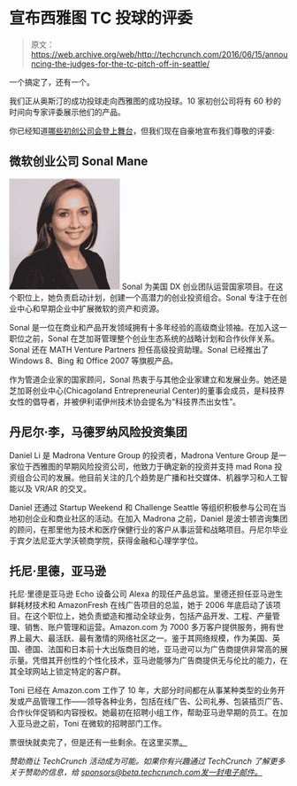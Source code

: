 # 宣布西雅图 TC 投球的评委 

> 原文：<https://web.archive.org/web/http://techcrunch.com/2016/06/15/announcing-the-judges-for-the-tc-pitch-off-in-seattle/>

一个搞定了，还有一个。

我们正从奥斯汀的成功投球走向西雅图的成功投球。10 家初创公司将有 60 秒的时间向专家评委展示他们的产品。

你已经知道[哪些初创公司会登上舞台](https://web.archive.org/web/20230129092509/https://techcrunch.com/2016/06/08/announcing-the-startups-pitching-at-the-austin-and-seattle-meetups-2/)，但我们现在自豪地宣布我们尊敬的评委:

## 微软创业公司 Sonal Mane

![sonal](img/babf7327e603e693bf4ad85bb7a887bf.png) Sonal 为美国 DX 创业团队运营国家项目。在这个职位上，她负责启动计划，创建一个高潜力的创业投资组合。Sonal 专注于在创业中心和早期企业中扩展微软的资产和资源。

Sonal 是一位在商业和产品开发领域拥有十多年经验的高级商业领袖。在加入这一职位之前，Sonal 在芝加哥管理整个创业生态系统的战略计划和合作伙伴关系。Sonal 还在 MATH Venture Partners 担任高级投资助理。Sonal 已经推出了 Windows 8、Bing 和 Office 2007 等旗舰产品。

作为管道企业家的国家顾问，Sonal 热衷于与其他企业家建立和发展业务。她还是芝加哥创业中心(Chicagoland Entrepreneurial Center)的董事会成员，是科技界女性的倡导者，并被伊利诺伊州技术协会提名为“科技界杰出女性”。

## 丹尼尔·李，马德罗纳风险投资集团

Daniel Li 是 Madrona Venture Group 的投资者，Madrona Venture Group 是一家位于西雅图的早期风险投资公司，他致力于确定新的投资并支持 mad Rona 投资组合公司的发展。他目前关注的几个趋势是广播和社交媒体、机器学习和人工智能以及 VR/AR 的交叉。

Daniel 还通过 Startup Weekend 和 Challenge Seattle 等组织积极参与公司在当地初创企业和商业社区的活动。在加入 Madrona 之前，Daniel 是波士顿咨询集团的顾问，在那里他为技术和医疗保健行业的客户从事运营和战略项目。丹尼尔毕业于宾夕法尼亚大学沃顿商学院，获得金融和心理学学位。

## 托尼·里德，亚马逊

托尼·里德是亚马逊 Echo 设备公司 Alexa 的现任产品总监。里德还担任亚马逊生鲜耗材技术和 AmazonFresh 在线广告项目的总监，她于 2006 年底启动了该项目。在这个职位上，她负责塑造和推动全球业务，包括产品开发、工程、产量管理、销售、账户管理和运营。Amazon.com 为 7000 多万客户提供服务，拥有世界上最大、最活跃、最有激情的网络社区之一。鉴于其网络规模，作为美国、英国、德国、法国和日本前十大出版商目的地，亚马逊可以为广告商提供非常高的展示量。凭借其开创性的个性化技术，亚马逊能够为广告商提供无与伦比的能力，在其全球网站上锁定特定的客户群。

Toni 已经在 Amazon.com 工作了 10 年，大部分时间都在从事某种类型的业务开发或产品管理工作——领导各种业务，包括在线广告、公司礼券、包装插页广告、合作伙伴促销和内容授权。她最初在招聘小组工作，帮助亚马逊早期的员工。在加入亚马逊之前，Toni 在微软的招聘部门工作。

票很快就卖完了，但是还有一些剩余。在这里买票[。](https://web.archive.org/web/20230129092509/https://techcrunch.com/event-info/meetup-pitch-off-seattle-2016/#tickets)

*赞助商让 TechCrunch 活动成为可能。如果你有兴趣通过 TechCrunch 了解更多关于赞助的信息，给 sponsors@beta.techcrunch.com[发一封电子邮件。](https://web.archive.org/web/20230129092509/mailto:sponsors@beta.techcrunch.com)*